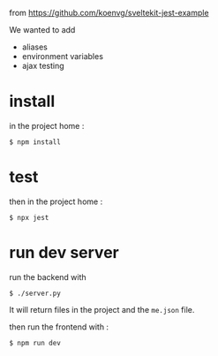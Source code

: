 from https://github.com/koenvg/sveltekit-jest-example

We wanted to add 
* aliases 
* environment variables
* ajax testing

# install
in the project home :

```shell
$ npm install
```

# test
then in the project home : 

```shell
$ npx jest
```

# run dev server

run the backend with 

```shell
$ ./server.py
```

It will return files in the project and the `me.json` file.

then run the frontend with :

```shell
$ npm run dev
```
